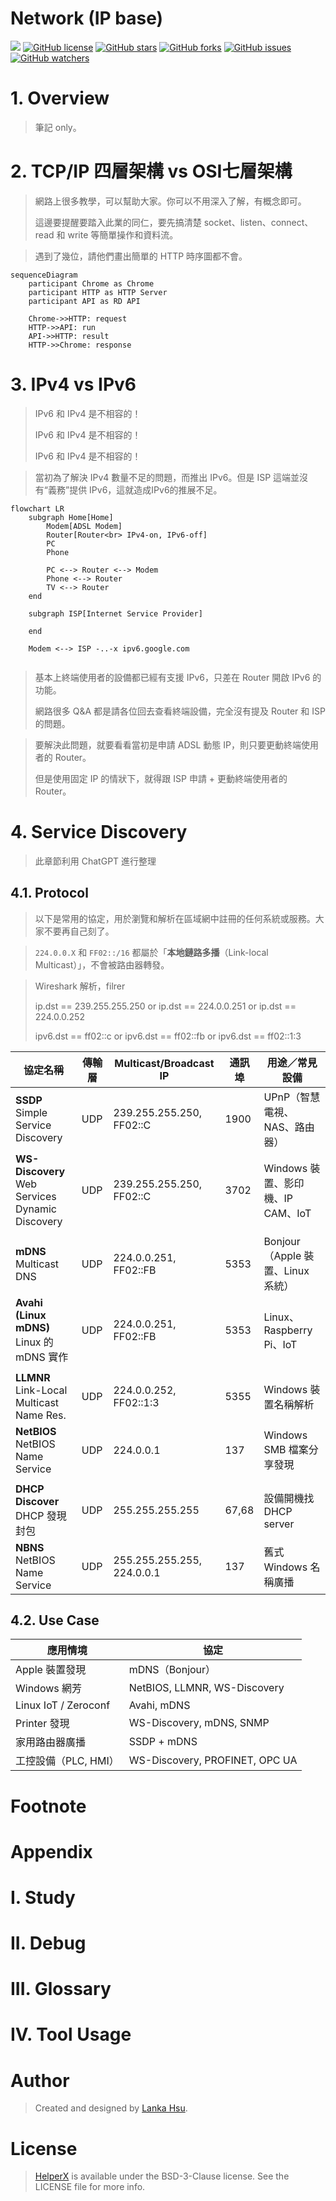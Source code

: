 # Network (IP base)
[![](https://img.shields.io/badge/Powered%20by-lankahsu%20-brightgreen.svg)](https://github.com/lankahsu520/HelperX)
[![GitHub license][license-image]][license-url]
[![GitHub stars][stars-image]][stars-url]
[![GitHub forks][forks-image]][forks-url]
[![GitHub issues][issues-image]][issues-image]
[![GitHub watchers][watchers-image]][watchers-image]

[license-image]: https://img.shields.io/github/license/lankahsu520/HelperX.svg
[license-url]: https://github.com/lankahsu520/HelperX/blob/master/LICENSE
[stars-image]: https://img.shields.io/github/stars/lankahsu520/HelperX.svg
[stars-url]: https://github.com/lankahsu520/HelperX/stargazers
[forks-image]: https://img.shields.io/github/forks/lankahsu520/HelperX.svg
[forks-url]: https://github.com/lankahsu520/HelperX/network
[issues-image]: https://img.shields.io/github/issues/lankahsu520/HelperX.svg
[issues-url]: https://github.com/lankahsu520/HelperX/issues
[watchers-image]: https://img.shields.io/github/watchers/lankahsu520/HelperX.svg
[watchers-url]: https://github.com/lankahsu520/HelperX/watchers

# 1. Overview

> 筆記 only。

# 2. TCP/IP 四層架構 vs OSI七層架構

> 網路上很多教學，可以幫助大家。你可以不用深入了解，有概念即可。
>
> 這邊要提醒要踏入此業的同仁，要先搞清楚 socket、listen、connect、read 和 write 等簡單操作和資料流。

> 遇到了幾位，請他們畫出簡單的 HTTP 時序圖都不會。

```mermaid
sequenceDiagram
	participant Chrome as Chrome
	participant HTTP as HTTP Server
	participant API as RD API

	Chrome->>HTTP: request
	HTTP->>API: run
	API->>HTTP: result
	HTTP->>Chrome: response
```

# 3. IPv4 vs IPv6

> IPv6 和 IPv4 是不相容的！
>
> IPv6 和 IPv4 是不相容的！
>
> IPv6 和 IPv4 是不相容的！

> 當初為了解決 IPv4 數量不足的問題，而推出 IPv6。但是 ISP 這端並沒有“義務”提供 IPv6，這就造成IPv6的推展不足。

```mermaid
flowchart LR
	subgraph Home[Home]
		Modem[ADSL Modem]
		Router[Router<br> IPv4-on, IPv6-off]
		PC
		Phone
		
		PC <--> Router <--> Modem
		Phone <--> Router
		TV <--> Router
	end

	subgraph ISP[Internet Service Provider]
	
	end
	
	Modem <--> ISP -..-x ipv6.google.com
	

```

> 基本上終端使用者的設備都已經有支援 IPv6，只差在 Router 開啟 IPv6 的功能。
>
> 網路很多 Q&A 都是請各位回去查看終端設備，完全沒有提及 Router 和 ISP 的問題。

> 要解決此問題，就要看看當初是申請 ADSL 動態 IP，則只要更動終端使用者的 Router。
>
> 但是使用固定 IP 的情狀下，就得跟 ISP 申請 + 更動終端使用者的 Router。

# 4. Service Discovery

> 此章節利用 ChatGPT 進行整理

## 4.1. Protocol

> 以下是常用的協定，用於瀏覽和解析在區域網中註冊的任何系統或服務。大家不要再自己刻了。

> `224.0.0.X` 和 `FF02::/16` 都屬於「**本地鏈路多播**（Link-local Multicast）」，不會被路由器轉發。

> Wireshark 解析，filrer
>
> ip.dst == 239.255.255.250 or ip.dst == 224.0.0.251 or ip.dst == 224.0.0.252
>
> ipv6.dst == ff02::c or ipv6.dst == ff02::fb or ipv6.dst == ff02::1:3

| 協定名稱                                           | 傳輸層 | Multicast/Broadcast IP     | 通訊埠 | 用途／常見設備                    |
| -------------------------------------------------- | ------ | -------------------------- | ------ | --------------------------------- |
| **SSDP**<br>Simple Service Discovery               | UDP    | 239.255.255.250, FF02::C   | 1900   | UPnP（智慧電視、NAS、路由器）     |
| **WS-Discovery**<br>Web Services Dynamic Discovery | UDP    | 239.255.255.250, FF02::C   | 3702   | Windows 裝置、影印機、IP CAM、IoT |
|                                                    |        |                            |        |                                   |
| **mDNS**<br>Multicast DNS                          | UDP    | 224.0.0.251, FF02::FB      | 5353   | Bonjour（Apple 裝置、Linux 系統） |
| **Avahi (Linux mDNS)**<br>Linux 的 mDNS 實作       | UDP    | 224.0.0.251, FF02::FB      | 5353   | Linux、Raspberry Pi、IoT          |
|                                                    |        |                            |        |                                   |
| **LLMNR**<br>Link-Local Multicast Name Res.        | UDP    | 224.0.0.252, FF02::1:3     | 5355   | Windows 裝置名稱解析              |
| **NetBIOS**<br>NetBIOS Name Service                | UDP    | 224.0.0.1                  | 137    | Windows SMB 檔案分享發現          |
|                                                    |        |                            |        |                                   |
| **DHCP Discover**<br>DHCP 發現封包                 | UDP    | 255.255.255.255            | 67,68  | 設備開機找 DHCP server            |
| **NBNS**<br>NetBIOS Name Service                   | UDP    | 255.255.255.255, 224.0.0.1 | 137    | 舊式 Windows 名稱廣播             |

## 4.2. Use Case

| 應用情境             | 協定                           |
| -------------------- | ------------------------------ |
| Apple 裝置發現       | mDNS（Bonjour）                |
| Windows 網芳         | NetBIOS, LLMNR, WS-Discovery   |
| Linux IoT / Zeroconf | Avahi, mDNS                    |
| Printer 發現         | WS-Discovery, mDNS, SNMP       |
| 家用路由器廣播       | SSDP + mDNS                    |
| 工控設備（PLC, HMI） | WS-Discovery, PROFINET, OPC UA |

# Footnote

[^1]:
[^2]:

# Appendix

# I. Study

# II. Debug

# III. Glossary

# IV. Tool Usage

# Author

> Created and designed by [Lanka Hsu](lankahsu@gmail.com).

# License

> [HelperX](https://github.com/lankahsu520/HelperX) is available under the BSD-3-Clause license. See the LICENSE file for more info.

